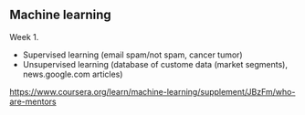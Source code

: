 Machine learning
-

Week 1.

* Supervised learning (email spam/not spam, cancer tumor)
* Unsupervised learning (database of custome data (market segments), news.google.com articles)

https://www.coursera.org/learn/machine-learning/supplement/JBzFm/who-are-mentors
